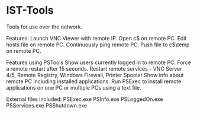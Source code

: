 IST-Tools
=========

Tools for use over the network.

Features:
Launch VNC Viewer with remote IP.
Open c$ on remote PC.
Edit hosts file on remote PC.
Continuously ping remote PC.
Push file to c$\temp on remote PC.

Features using PSTools
Show users currently logged in to remote PC.
Force a remote restart after 15 seconds.
Restart remote services - VNC Server 4/5, Remote Registry, Windows Firewall, Printer Spooler
Show info about remote PC including installed applications.
Run PSExec to install remote applications on one PC or multiple PCs using a text file.

External files included:
PSExec.exe
PSInfo.exe
PSLoggedOn.exe
PSServices.exe
PSShutdown.exe
